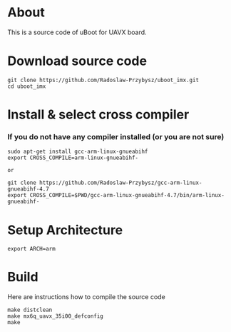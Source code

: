 # About
This is a source code of uBoot for UAVX board.

# Download source code
    git clone https://github.com/Radoslaw-Przybysz/uboot_imx.git
    cd uboot_imx

# Install & select cross compiler

### If you do not have any compiler installed (or you are not sure)
    sudo apt-get install gcc-arm-linux-gnueabihf
    export CROSS_COMPILE=arm-linux-gnueabihf-
	
	or 
	
	git clone https://github.com/Radoslaw-Przybysz/gcc-arm-linux-gnueabihf-4.7
	export CROSS_COMPILE=$PWD/gcc-arm-linux-gnueabihf-4.7/bin/arm-linux-gnueabihf-

# Setup Architecture
    export ARCH=arm

# Build 
Here are instructions how to compile the source code

    make distclean
    make mx6q_uavx_35i00_defconfig
    make
